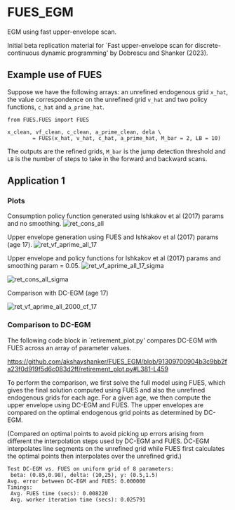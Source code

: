# FUES_EGM
EGM using fast upper-envelope scan.


Initial beta replication material for `Fast upper-envelope scan for discrete-continuous dynamic programming' by Dobrescu and Shanker (2023). 

## Example use of FUES

Suppose we have the following arrays: an unrefined endogenous grid `x_hat`, the value correspondence on the unrefined grid `v_hat` 
and two policy functions, `c_hat` and `a_prime_hat`.

```
from FUES.FUES import FUES

x_clean, vf_clean, c_clean, a_prime_clean, dela \
        = FUES(x_hat, v_hat, c_hat, a_prime_hat, M_bar = 2, LB = 10)
```

The outputs are the refined grids, `M_bar` is the jump detection threshold and `LB` is the number of steps to take in the forward and backward scans. 

## Application 1

### Plots 


Consumption policy function generated using Ishkakov et al (2017) params and no smoothing. 
![ret_cons_all](https://user-images.githubusercontent.com/8477783/181183127-4bf48f5b-8280-4f9f-afe1-1730894c0e29.png)

Upper envelope generation using FUES and Ishkakov et al (2017) params (age 17).
![ret_vf_aprime_all_17](https://user-images.githubusercontent.com/8477783/216878574-7d240142-8e47-49e4-a0d6-98b6f460710c.png)

Upper envelope and policy functions for Ishkakov et al (2017) params and smoothing param = 0.05. 
![ret_vf_aprime_all_17_sigma](https://user-images.githubusercontent.com/8477783/181172404-1b0bbb74-5c40-47c0-aff9-0d34b573f7f2.png)

![ret_cons_all_sigma](https://user-images.githubusercontent.com/8477783/181172415-72f866b9-348e-4de9-9855-fb509591deb2.png)

Comparison with DC-EGM (age 17)   

![ret_vf_aprime_all_2000_cf_17](https://user-images.githubusercontent.com/8477783/216878773-3d031849-c26d-46a3-a231-7b19f1a8d793.png)

### Comparison to DC-EGM

The following code block in `retirement_plot.py' compares DC-EGM with FUES across an array of parameter values. 

https://github.com/akshayshanker/FUES_EGM/blob/91309700904b3c9bb2fa23f0d919f5d6c083d2ff/retirement_plot.py#L381-L459

To perform the comparison, we first solve the full model using FUES, which gives the final solution computed using FUES 
and also the unrefined endogenous grids for each age. For a given age, we then compute the upper envelope using DC-EGM
and FUES. The upper envelopes are compared on the optimal endogenous grid points as determined by DC-EGM. 

(Compared on optimal points to avoid picking up errors arising from different the interpolation steps used 
by DC-EGM and FUES. DC-EGM interpolates line  segments on the unrefined grid while FUES first calculates the optimal points then 
interpolates over the unrefined grid.)

```
Test DC-EGM vs. FUES on uniform grid of 8 parameters:
 beta: (0.85,0.98), delta: (10,25), y: (0.5,1.5)
Avg. error between DC-EGM and FUES: 0.000000
Timings:
 Avg. FUES time (secs): 0.008220
 Avg. worker iteration time (secs): 0.025791
 ```